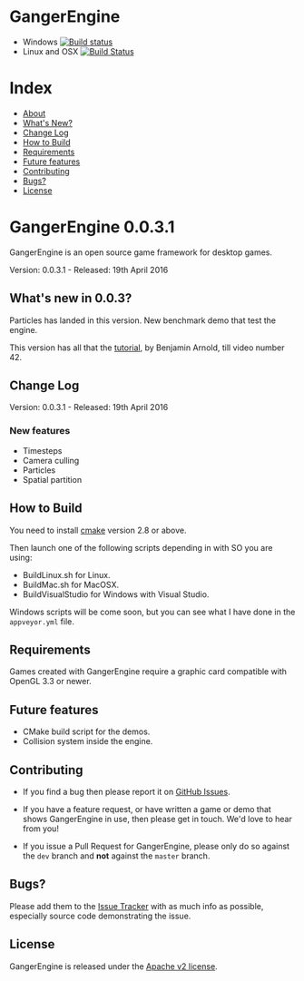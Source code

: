 GangerEngine
=======

- Windows [![Build status](https://ci.appveyor.com/api/projects/status/pta0jukudrmqkwt7/branch/master?svg=true)](https://ci.appveyor.com/project/Reisor/gangerengine/branch/master)
- Linux and OSX [![Build Status](https://travis-ci.org/Reisor/GangerEngine.svg)](https://travis-ci.org/Reisor/GangerEngine)

# Index

- [About](#about)
- [What's New?](#whats-new)
- [Change Log](#change-log)
- [How to Build](#how-to-build)
- [Requirements](#requirements)
- [Future features](#future)
- [Contributing](#contributing)
- [Bugs?](#bugs)
- [License](#license)

<a name="about"></a>
# GangerEngine 0.0.3.1

GangerEngine is an open source game framework for desktop games.

Version: 0.0.3.1 - Released: 19th April 2016

<a name="whats-new"></a>
## What's new in 0.0.3?

Particles has landed in this version.
New benchmark demo that test the engine.

This version has all that the [tutorial](https://www.youtube.com/playlist?list=PLSPw4ASQYyymu3PfG9gxywSPghnSMiOAW), by Benjamin Arnold, till video number 42.

<a name="change-log"></a>
## Change Log

Version: 0.0.3.1 - Released: 19th April 2016

### New features

* Timesteps
* Camera culling
* Particles
* Spatial partition

<a name="how-to-build"></a>
## How to Build

You need to install [cmake](https://cmake.org/) version 2.8 or above.

Then launch one of the following scripts depending in with SO you are using:
* BuildLinux.sh for Linux.
* BuildMac.sh for MacOSX.
* BuildVisualStudio for Windows with Visual Studio.

Windows scripts will be come soon, but you can see what I have done in the `appveyor.yml` file.

<a name="requirements"></a>
## Requirements

Games created with GangerEngine require a graphic card compatible with OpenGL 3.3 or newer.

<a name="future"></a>
## Future features

* CMake build script for the demos.
* Collision system inside the engine.

<a name="contributing"></a>
## Contributing

- If you find a bug then please report it on [GitHub Issues][issues].

- If you have a feature request, or have written a game or demo that shows GangerEngine in use, then please get in touch. We'd love to hear from you!

- If you issue a Pull Request for GangerEngine, please only do so against the `dev` branch and **not** against the `master` branch.

<a name="bugs"></a>
## Bugs?

Please add them to the [Issue Tracker][issues] with as much info as possible, especially source code demonstrating the issue.

<a name="license"></a>
## License

GangerEngine is released under the [Apache v2 license](http://www.apache.org/licenses/LICENSE-2.0.html).

[issues]: https://github.com/Reisor/JavelJS/issues
